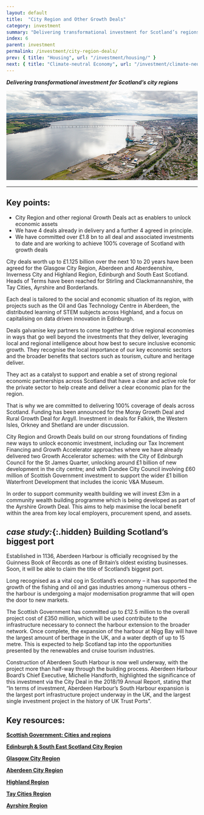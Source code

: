 ```yaml
---
layout: default
title:  "City Region and Other Growth Deals"
category: investment
summary: "Delivering transformational investment for Scotland’s regions."
index: 6
parent: investment
permalink: /investment/city-region-deals/
prev: { title: "Housing", url: "/investment/housing/" }
next: { title: "Climate-neutral Economy", url: "/investment/climate-neutral-economy/" }
---
```

***Delivering transformational investment for Scotland’s city regions***

![An aerial photograph of the Dundee waterfront](/assets/images/pageimages/Investment.10.jpg)

---

## Key points:

- City Region and other regional Growth Deals act as enablers to unlock economic assets
- We have 4 deals already in delivery and a further 4 agreed in principle.  
- We have committed over £1.8 bn to all deal and associated investments to date and are working to achieve 100% coverage of Scotland with growth deals

City deals worth up to £1.125 billion over the next 10 to 20 years have been agreed for the Glasgow City Region, Aberdeen and Aberdeenshire, Inverness City and Highland Region, Edinburgh and South East Scotland. Heads of Terms have been reached for Stirling and Clackmannanshire, the Tay Cities, Ayrshire and Borderlands.  

Each deal is tailored to the social and economic situation of its region, with projects such as the Oil and Gas Technology Centre in Aberdeen, the distributed learning of STEM subjects across Highland, and a focus on capitalising on data driven innovation in Edinburgh.  

Deals galvanise key partners to come together to drive regional economies in ways that go well beyond the investments that they deliver, leveraging local and regional intelligence about how best to secure inclusive economic growth.  They recognise the local importance of our key economic sectors and the broader benefits that sectors such as tourism, culture and heritage deliver.  

They act as a catalyst to support and enable a set of strong regional economic partnerships across Scotland that have a clear and active role for the private sector to help create and deliver a clear economic plan for the region.  

That is why we are committed to delivering 100% coverage of deals across Scotland.  Funding has been announced for the Moray Growth Deal and Rural Growth Deal for Argyll.  Investment in deals for Falkirk, the Western Isles, Orkney and Shetland are under discussion.  

City Region and Growth Deals build on our strong foundations of finding new ways to unlock economic investment, including our Tax Increment Financing and Growth Accelerator approaches where we have already delivered  two Growth Accelerator schemes: with the City of Edinburgh Council for the St James Quarter, unlocking around £1 billion of new development in the city centre; and with Dundee City Council involving £60 million of Scottish Government investment to support the wider £1 billion Waterfront Development that includes the iconic V&A Museum.   

In order to support community wealth building we will invest £3m in a community wealth building programme which is being developed as part of the Ayrshire Growth Deal. This aims to help maximise the local benefit within the area from key local employers, procurement spend, and assets.  
  
<div class="case-study" markdown="1">

## *case study:*{:.hidden} Building Scotland’s biggest port

Established in 1136, Aberdeen Harbour is officially recognised by the Guinness Book of Records as one of Britain’s oldest existing businesses. Soon, it will be able to claim the title of Scotland’s biggest port.

Long recognised as a vital cog in Scotland’s economy – it has supported the growth of the fishing and oil and gas industries among numerous others – the harbour is undergoing a major modernisation programme that will open the door to new markets.  

The Scottish Government has committed up to £12.5 million to the overall project cost of £350 million, which will be used contribute to the infrastructure necessary to connect the harbour extension to the broader network. Once complete, the expansion of the harbour at Nigg Bay will have the largest amount of berthage in the UK, and a water depth of up to 15 metre. This is expected to help Scotland tap into the opportunities presented by the renewables and cruise tourism industries.

Construction of Aberdeen South Harbour is now well underway, with the project more than half-way through the building process.  Aberdeen Harbour Board’s Chief Executive, Michelle Handforth, highlighted the significance of this investment via the City Deal in the 2018/19 Annual Report, stating that “In terms of investment, Aberdeen Harbour’s South Harbour expansion is the largest port infrastructure project underway in the UK, and the largest single investment project in the history of UK Trust Ports”.
</div>

## Key resources:

**[Scottish Government: Cities and regions](https://www.gov.scot/policies/cities-regions/regional-growth-deals/)**  

**[Edinburgh & South East Scotland City Region](http://www.acceleratinggrowth.org.uk/)**  

**[Glasgow City Region](http://www.glasgowcityregion.co.uk/)**  

**[Aberdeen City Region](http://www.abzdeal.com/)**

**[Highland Region](https://www.highland.gov.uk/cityregiondeal)**  

**[Tay Cities Region](https://www.taycities.co.uk/)**

**[Ayrshire Region](https://www.ayrshire.gov.uk/AyrshireDeal/)**
